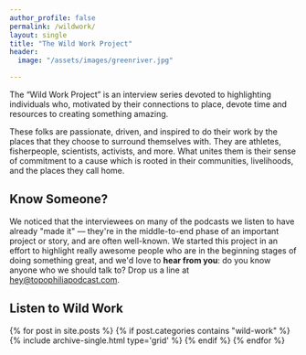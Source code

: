 ```yaml
---
author_profile: false
permalink: /wildwork/
layout: single
title: "The Wild Work Project"
header:
  image: "/assets/images/greenriver.jpg"

---
```


The “Wild Work Project” is an interview series devoted to highlighting individuals who, motivated by their connections to place, devote time and resources to creating something amazing.

These folks are passionate, driven, and inspired to do their work by the places that they choose to surround themselves with. They are athletes, fisherpeople, scientists, activists, and more. What unites them is their sense of commitment to a cause which is rooted in their communities, livelihoods, and the places they call home.
## Know Someone?
We noticed that the interviewees on many of the podcasts we listen to have already "made it" –– they're in the middle-to-end phase of an important project or story, and are often well-known. We started this project in an effort to highlight really awesome people who are in the beginning stages of doing something great, and we'd love to **hear from you**: do you know anyone who we should talk to? Drop us a line at [hey@topophiliapodcast.com](mailto:hey@topophiliapodcast.com).



<h2>Listen to Wild Work</h2>  
<div class='' style="margin-left: 0px">
{% for post in site.posts %}
  {% if post.categories contains "wild-work" %}
    {% include archive-single.html type='grid' %}
  {% endif %}
{% endfor %}
</div>
